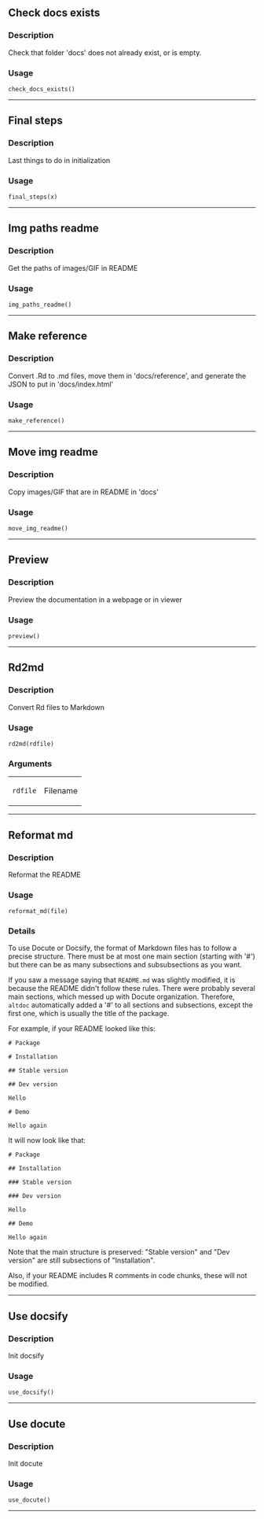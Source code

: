 ## Check docs exists

### Description

Check that folder 'docs' does not already exist, or is empty.

### Usage

    check_docs_exists()


---
## Final steps

### Description

Last things to do in initialization

### Usage

    final_steps(x)


---
## Img paths readme

### Description

Get the paths of images/GIF in README

### Usage

    img_paths_readme()


---
## Make reference

### Description

Convert .Rd to .md files, move them in 'docs/reference', and generate
the JSON to put in 'docs/index.html'

### Usage

    make_reference()


---
## Move img readme

### Description

Copy images/GIF that are in README in 'docs'

### Usage

    move_img_readme()


---
## Preview

### Description

Preview the documentation in a webpage or in viewer

### Usage

    preview()


---
## Rd2md

### Description

Convert Rd files to Markdown

### Usage

    rd2md(rdfile)

### Arguments

<table data-summary="R argblock">
<tbody>
<tr class="odd" data-valign="top">
<td><code>rdfile</code></td>
<td><p>Filename</p></td>
</tr>
</tbody>
</table>


---
## Reformat md

### Description

Reformat the README

### Usage

    reformat_md(file)

### Details

To use Docute or Docsify, the format of Markdown files has to follow a
precise structure. There must be at most one main section (starting with
'\#') but there can be as many subsections and subsubsections as you
want.

If you saw a message saying that `README.md` was slightly modified, it
is because the README didn't follow these rules. There were probably
several main sections, which messed up with Docute organization.
Therefore, `altdoc` automatically added a '\#' to all sections and
subsections, except the first one, which is usually the title of the
package.

For example, if your README looked like this:

    # Package

    # Installation

    ## Stable version

    ## Dev version

    Hello

    # Demo

    Hello again

It will now look like that:

    # Package

    ## Installation

    ### Stable version

    ### Dev version

    Hello

    ## Demo

    Hello again

Note that the main structure is preserved: "Stable version" and "Dev
version" are still subsections of "Installation".

Also, if your README includes R comments in code chunks, these will not
be modified.


---
## Use docsify

### Description

Init docsify

### Usage

    use_docsify()


---
## Use docute

### Description

Init docute

### Usage

    use_docute()


---
